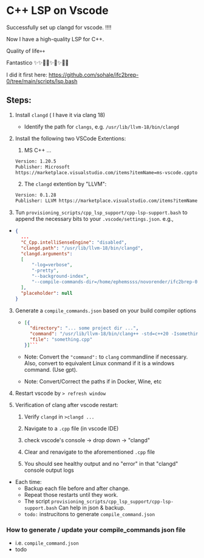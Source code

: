 # C++ LSP on Vscode

Successfully set up clangd for vscode. !!!!

Now I have a high-quality LSP for C++.

Quality of life`++`

Fantastico ✨✨🌟💫✨🎆✨🎇😫

I did it first here: https://github.com/sohale/ifc2brep-0/tree/main/scripts/lsp.bash
<!--
-rwxrwxr-x  1 ephemssss ephemssss 1.2K May 16 18:41 lsp.bash
-rwxrwxr-x  1 ephemssss ephemssss  933 May 16 18:37 lsp-server.bash
-rwxrwxr-x  1 ephemssss ephemssss   42 May 16 18:30 lsp-client.bash
-->

## Steps:
1. Install `clangd` ( I have it via clang 18)
   * Identify the path for `clangs`, e.g. `/usr/lib/llvm-18/bin/clangd`

2. Install the following two VSCode Extentions:
    1. MS C++ ...
      ```txt
      Version: 1.20.5
      Publisher: Microsoft
      https://marketplace.visualstudio.com/items?itemName=ms-vscode.cpptools
      ```
    2. The `clangd` extention by "LLVM":
      ```txt
      Version: 0.1.28
      Publisher: LLVM https://marketplace.visualstudio.com/items?itemName=llvm-vs-code-extensions.vscode-clangd
      ```
4. Tun `provisioning_scripts/cpp_lsp_support/cpp-lsp-support.bash` to append the necessary bits to your `.vscode/settings.json`. e.g.,

* ```json
  {
    ...
    "C_Cpp.intelliSenseEngine": "disabled",
    "clangd.path": "/usr/lib/llvm-18/bin/clangd",
    "clangd.arguments":
    [
        "-log=verbose",
        "-pretty",
        "--background-index",
        "--compile-commands-dir=/home/ephemssss/novorender/ifc2brep-0/scripts/"
    ],
    "placeholder": null
  }
  ```


3. Generate a `compile_commands.json` based on your build compiler options
    * ```json
      [{
        "directory": "... some project dir ...",
        "command": "/usr/lib/llvm-18/bin/clang++ -std=c++20 -Isomething -DSOMETHING -o something something.cpp something.cpp -LSOMEPATH -lSOMETHING -lSOMETHING",
        "file": "something.cpp"
      }]```

    * Note: Convert the `"command":` to `clang` commandline if necessary. Also, convert to equivalent Linux conmand if it is a windows command. (Use gpt).

    * Note: Convert/Correct the paths if in Docker, Wine, etc

5. Restart vscode by `> refresh window`

6. Verification of clang after vscode restart:
    1. Verify `clangd` in `>clangd ...`

    2. Navigate to a `.cpp` file (in vscode IDE)

    3. check vscode's console -> drop down -> "clangd"

    4. Clear and renavigate to the aforementioned `.cpp` file

    5. You should see healthy output and no "error" in that "clangd" console output logs

* Each time:
  * Backup each file before and after change.
  * Repeat those restarts until they work.
  * The script `provisioning_scripts/cpp_lsp_support/cpp-lsp-support.bash` Can help in json & backup.
  * `todo:` instrucitons to generate `compile_command.json`

### How to generate / update your compile_commands json file
* i.e. `compile_command.json`
* todo

<!-- https://t.me/lecompile/5153 -->
